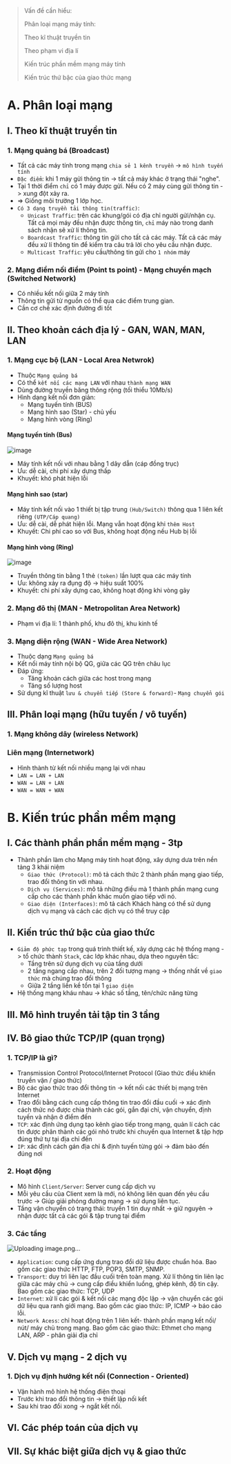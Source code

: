 > Vấn đề cần hiểu:
> 
> Phân loại mạng máy tính:
> 
>   Theo kĩ thuật truyền tin
>   
>   Theo phạm vi địa lí
>   
> Kiến trúc phần mềm mạng máy tính
> 
> Kiến trúc thứ bậc của giao thức mạng

# A. Phân loại mạng
## I. Theo kĩ thuật truyền tin
### 1. Mạng quảng bá (Broadcast)
- Tất cả các máy tính trong mạng `chia sẻ 1 kênh truyền` -> `mô hình tuyến tính`
- `Đặc điểm`: khi 1 máy gửi thông tin -> tất cả máy khác ở trạng thái "nghe". 
- Tại 1 thời điểm `chỉ` có 1 máy được gửi. Nếu có 2 máy cùng gửi thông tin -> xung đột xảy ra.
- => Giống môi trường 1 lớp học.
- `Có 3 dạng truyền tải thông tin(traffic)`:
   - `Unicast Traffic`: trên các khung/gói có địa chỉ người gửi/nhận cụ. Tất cả mọi máy đều nhận được thông tin, `chỉ` máy nào trong danh sách nhận sẽ xử lí thông tin.
   - `Boardcast Traffic`: thông tin gửi cho tất cả các máy. Tất cả các máy đều xử lí thông tin để kiểm tra câu trả lời cho yêu cầu nhận được.
   - `Multicast Traffic`: yêu cầu/thông tin gửi cho `1 nhóm` máy
### 2. Mạng điểm nối điểm (Point ts point) - Mạng chuyển mạch (Switched Network)
- Có nhiều kết nối giữa 2 máy tính
- Thông tin gửi từ nguồn có thể qua các điểm trung gian.
- Cần cơ chế xác định đường đi tốt 
## II. Theo khoản cách địa lý - GAN, WAN, MAN, LAN
### 1. Mạng cục bộ (LAN - Local Area Netwrok)
- Thuộc `Mạng quảng bá`
- Có thể `kết nối các mạng LAN` với nhau `thành mạng WAN`
- Dùng đường truyền băng thông rộng (tối thiểu 10Mb/s)
- Hình dạng kết nối đơn giản:
    - Mạng tuyến tính (BUS)
    - Mạng hình sao (Star) - chủ yếu
    - Mạng hình vòng (Ring)
#### Mạng tuyến tính (Bus)
![image](https://user-images.githubusercontent.com/88178841/154828865-aeca2ca4-813b-4c18-b40b-f917017669c2.png)

- Máy tính kết nối với nhau bằng 1 dây dẫn (cáp đồng trục)
- Ưu: dễ cài, chi phí xây dựng thấp
- Khuyết: khó phát hiện lỗi
#### Mạng hình sao (star)

- Máy tính kết nối vào 1 thiết bị tập trung `(Hub/Switch)` thông qua 1 liên kết riêng `(UTP/Cáp quang)`
- Ưu: dễ cài, dễ phát hiện lỗi. Mạng vẫn hoạt động khi `thêm Host`
- Khuyết: Chi phí cao so với Bus, không hoạt động nếu Hub bị lỗi
#### Mạng hình vòng (Ring)
![image](https://user-images.githubusercontent.com/88178841/154831362-b2773231-0a56-4709-aa23-6d06edfa4fa9.png)

- Truyền thông tin bằng 1 thẻ `(token)` lần lượt qua các máy tính
- Ưu: không xảy ra đụng độ -> hiệu suất 100%
- Khuyết: chi phí xây dựng cao, không hoạt động khi vòng gãy
### 2. Mạng đô thị (MAN - Metropolitan Area Network)
- Phạm vi địa lí: 1 thành phố, khu đô thị, khu kinh tế
### 3. Mạng diện rộng (WAN - Wide Area Network)
- Thuộc dạng `Mạng quảng bá`
- Kết nối máy tính nội bộ QG, giữa các QG trên châu lục
- Đáp ứng:
   - Tăng khoản cách giữa các host trong mạng
   - Tăng số lượng host
- Sử dụng kĩ thuật `lưu & chuyển tiếp (Store & forward)`- `Mạng chuyển gói`
## III. Phân loại mạng (hữu tuyến / vô tuyến)
### 1. Mạng không dây (wireless Network)
### Liên mạng (Internetwork)
- Hình thành từ kết nối nhiều mạng lại với nhau
- `LAN = LAN + LAN`
- `WAN = LAN + LAN`
- `WAN = WAN + WAN`
# B. Kiến trúc phần mềm mạng
## I. Các thành phần phần mềm mạng - 3tp
- Thành phần làm cho Mạng máy tính hoạt động, xây dựng dưa trên nền tảng 3 khái niệm
   - `Giao thức (Protocol)`: mô tả cách thức 2 thành phần mạng giao tiếp, trao đổi thông tin với nhau.
   - `Dịch vụ (Services)`: mô tả những điều mà 1 thành phần mạng cung cấp cho các thành phần khác muốn giao tiếp với nó.
   - `Giao diện (Interfaces)`: mô tả cách Khách hàng có thể sử dụng dịch vụ mạng và cách các dịch vụ có thể truy cập
## II. Kiến trúc thứ bậc của giao thức
- `Giảm độ phức tạp` trong quá trình thiết kế, xây dựng các hệ thống mạng -> tổ chức thành `Stack`, các lớp khác nhau, dựa theo nguyên tắc:
   - Tầng trên sử dụng dịch vụ của tầng dưới
   - 2 tầng ngang cấp nhau, trên 2 đối tượng mạng -> thống nhất về `giao thức` mà chúng trao đổi thông
   - Giữa 2 tầng liền kề tồn tại 1 `giao diện`
- Hệ thống mạng kháu nhau -> khác số tầng, tên/chức năng từng 
## III. Mô hình truyền tải tập tin 3 tầng
## IV. Bô giao thức  TCP/IP (quan trọng)
### 1. TCP/IP là gì?
- Transmission Control Protocol/Internet Protocol (Giao thức điều khiển truyền vận / giao thức)
- Bộ các giao thức trao đổi thông tin -> kết nối các thiết bị mạng trên Internet
- Trao đổi bằng cách cung cấp thông tin trao đổi đầu cuối -> xác định cách thức nó được chia thành các gói, gắn đại chỉ, vận chuyển, định tuyến và nhận ở điểm đến
- `TCP`: xác định ứng dụng tạo kênh giao tiếp trong mạng, quản lí cách các tin được phân thành các gói nhỏ trước khi chuyển qua Internet & tập hợp đúng thứ tự tại địa chỉ đến
- `IP`: xác định cách gán địa chỉ & định tuyến từng gói -> đảm bảo đến đúng nơi
### 2. Hoạt động
- Mô hình `Client/Server`: Server cung cấp dịch vụ
- Mỗi yêu cầu của Client xem là mới, nó không liên quan đến yêu cầu trước -> Giúp giải phóng đường mạng -> sử dụng liên tục.
- Tầng vận chuyển có trạng thái: truyền 1 tin duy nhất -> giữ nguyên -> nhận được tất cả các gói & tập trung tại điểm
### 3. Các tầng
![Uploading image.png…]()

- `Application`: cung cấp ứng dụng  trao đổi dữ liệu được chuẩn hóa. Bao gồm các giao thức HTTP, FTP, POP3, SMTP, SNMP.
- `Transport`: duy trì liên lạc đầu cuối trên toàn mạng. Xử lí thông tin liên lạc giữa các máy chủ -> cung cấp điều khiển luồng, ghép kênh, độ tin cậy. Bao gồm các giao thức: TCP, UDP
- `Internet`: xử lí các gói & kết nối các mạng độc lập -> vận chuyển các gói dữ liệu qua ranh giới mạng. Bao gồm các giao thức: IP, ICMP -> báo cáo lỗi.
- `Network Acess`: chỉ hoạt động trên 1 liên kết- thành phần mạng kết nối/ nút/ máy chủ trong mạng. Bao gồm các giao thức: Ethmet cho mạng LAN, ARP - phân giải địa chỉ
## V. Dịch vụ mạng - 2 dịch vụ
### 1. Dịch vụ định hướng kết nối (Connection - Oriented)
- Vận hành mô hình hệ thống điện thoại
- Trước khi trao đổi thông tin -> thiết lập nối kết
- Sau khi trao đổi xong -> ngắt kết nối.
## VI. Các phép toán của dịch vụ
## VII. Sự khác biệt giữa dịch vụ & giao thức
